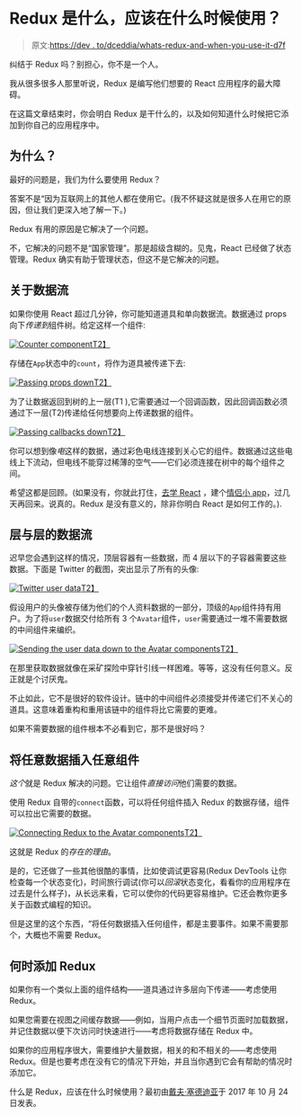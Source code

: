 # Redux 是什么，应该在什么时候使用？

> 原文:[https://dev . to/dceddia/whats-redux-and-when-you-use-it-d7f](https://dev.to/dceddia/whats-redux-and-when-should-you-use-it-d7f)

纠结于 Redux 吗？别担心，你不是一个人。

我从很多很多人那里听说，Redux 是编写他们想要的 React 应用程序的最大障碍。

在这篇文章结束时，你会明白 Redux 是干什么的，以及如何知道什么时候把它添加到你自己的应用程序中。

## [](#why)为什么？

最好的问题是，我们为什么要使用 Redux？

答案不是“因为互联网上的其他人都在使用它。(我不怀疑这就是很多人在用它的原因，但让我们更深入地了解一下。)

Redux 有用的原因是它解决了一个问题。

不，它解决的问题不是“国家管理”。那是超级含糊的。见鬼，React 已经做了状态管理。Redux 确实有助于管理状态，但这不是它解决的问题。

## [](#its-about-data-flow)关于数据流

如果你使用 React 超过几分钟，你可能知道道具和单向数据流。数据通过 props 向下*传递到*组件树。给定这样一个组件:

[![Counter component](../Images/2ed09d9198bf74c7bc1fefe474bb6b02.png)T2】](https://res.cloudinary.com/practicaldev/image/fetch/s--7MXmzZX0--/c_limit%2Cf_auto%2Cfl_progressive%2Cq_auto%2Cw_880/https://daveceddia.com/images/counter-component.png)

存储在`App`状态中的`count`，将作为道具被传递下去:

[![Passing props down](../Images/9b6fe60026dee91d954e04854a8e9d02.png)T2】](https://res.cloudinary.com/practicaldev/image/fetch/s--1-sB6HKh--/c_limit%2Cf_auto%2Cfl_progressive%2Cq_auto%2Cw_880/https://daveceddia.com/images/passing-props-down.png)

为了让数据返回到树的上一层(T1 ),它需要通过一个回调函数，因此回调函数必须通过下一层(T2)传递给任何想要向上传递数据的组件。

[![Passing callbacks down](../Images/28f06fd4c7a36862715b301528c6f4a8.png)T2】](https://res.cloudinary.com/practicaldev/image/fetch/s--V-q80MAZ--/c_limit%2Cf_auto%2Cfl_progressive%2Cq_auto%2Cw_880/https://daveceddia.com/images/passing-callbacks-down.png)

你可以想到像*电*这样的数据，通过彩色电线连接到关心它的组件。数据通过这些电线上下流动，但电线不能穿过稀薄的空气——它们必须连接在树中的每个组件之间。

希望这都是回顾。(如果没有，你就此打住，[去学 React](https://daveceddia.com/learning-react-start-small/) ，建个[情侣小 app](https://daveceddia.com/react-practice-projects/)，过几天再回来。说真的。Redux 是没有意义的，除非你明白 React 是如何工作的。).

## [](#layers-and-layers-of-data-flow)层与层的数据流

迟早您会遇到这样的情况，顶层容器有一些数据，而 4 层以下的子容器需要这些数据。下面是 Twitter 的截图，突出显示了所有的头像:

[![Twitter user data](../Images/7910a73be4a334ffb070f10187359737.png)T2】](https://res.cloudinary.com/practicaldev/image/fetch/s--R2KqTAVj--/c_limit%2Cf_auto%2Cfl_progressive%2Cq_auto%2Cw_880/https://daveceddia.com/images/twitter-user-data.png)

假设用户的头像被存储为他们的个人资料数据的一部分，顶级的`App`组件持有用户。为了将`user`数据交付给所有 3 个`Avatar`组件，`user`需要通过一堆不需要数据的中间组件来编织。

[![Sending the user data down to the Avatar components](../Images/62a0b5848e907d0dbaf805834404474d.png)T2】](https://res.cloudinary.com/practicaldev/image/fetch/s--GgbxErbq--/c_limit%2Cf_auto%2Cfl_progressive%2Cq_auto%2Cw_880/https://daveceddia.com/images/twitter-hierarchy.png)

在那里获取数据就像在采矿探险中穿针引线一样困难。等等，这没有任何意义。反正就是个讨厌鬼。

不止如此，它不是很好的软件设计。链中的中间组件必须接受并传递它们不关心的道具。这意味着重构和重用该链中的组件将比它需要的更难。

如果不需要数据的组件根本不必看到它，那不是很好吗？

## [](#plug-any-data-into-any-component)将任意数据插入任意组件

*这个*就是 Redux 解决的问题。它让组件*直接访问*他们需要的数据。

使用 Redux 自带的`connect`函数，可以将任何组件插入 Redux 的数据存储，组件可以拉出它需要的数据。

[![Connecting Redux to the Avatar components](../Images/5452e0071007147873c833e40ae71858.png)T2】](https://res.cloudinary.com/practicaldev/image/fetch/s--QzKcH9lQ--/c_limit%2Cf_auto%2Cfl_progressive%2Cq_auto%2Cw_880/https://daveceddia.com/images/redux-connected-twitter.png)

这就是 Redux 的*存在的理由*。

是的，它还做了一些其他很酷的事情，比如使调试更容易(Redux DevTools 让你检查每一个状态变化)，时间旅行调试(你可以*回滚*状态变化，看看你的应用程序在过去是什么样子)，从长远来看，它可以使你的代码更容易维护。它还会教你更多关于函数式编程的知识。

但是这里的这个东西，“将任何数据插入任何组件，都是主要事件。如果不需要那个，大概也不需要 Redux。

## [](#when-to-add-redux)何时添加 Redux

如果你有一个类似上面的组件结构——道具通过许多层向下传递——考虑使用 Redux。

如果您需要在视图之间缓存数据——例如，当用户点击一个细节页面时加载数据，并记住数据以便下次访问时快速进行——考虑将数据存储在 Redux 中。

如果你的应用程序很大，需要维护大量数据，相关的和不相关的——考虑使用 Redux。但是也要考虑在没有它的情况下开始，并且当你遇到它会有帮助的情况时添加它。

什么是 Redux，应该在什么时候使用？最初由[戴夫·塞德迪亚](https://daveceddia.com)于 2017 年 10 月 24 日发表。